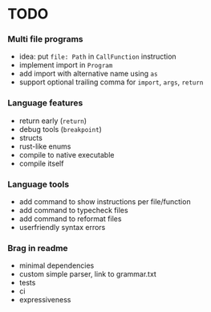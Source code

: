 # TODO

### Multi file programs
- idea: put `file: Path` in `CallFunction` instruction
- implement import in `Program`
- add import with alternative name using `as`
- support optional trailing comma for `import`, `args`, `return`

### Language features
- return early (`return`)
- debug tools (`breakpoint`)
- structs
- rust-like enums
- compile to native executable
- compile itself

### Language tools
- add command to show instructions per file/function
- add command to typecheck files
- add command to reformat files
- userfriendly syntax errors

### Brag in readme
- minimal dependencies
- custom simple parser, link to grammar.txt
- tests
- ci
- expressiveness
